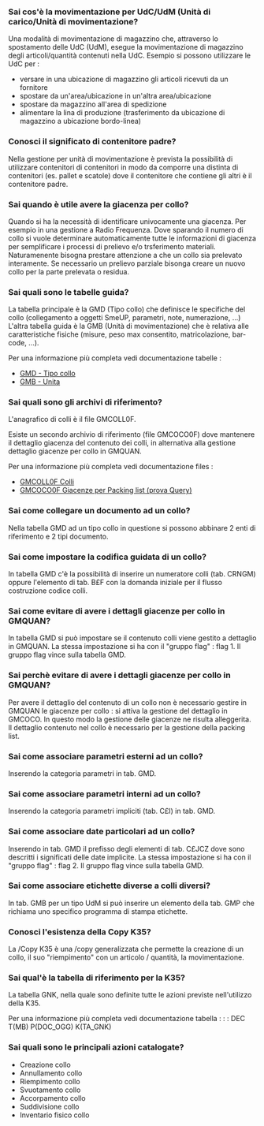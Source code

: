 ### **Sai cos'è la movimentazione per UdC/UdM (Unità di carico/Unità di movimentazione?**

Una modalità di movimentazione di magazzino che, attraverso lo spostamento delle UdC (UdM), esegue la movimentazione di magazzino degli articoli/quantità contenuti nella UdC.
Esempio si possono utilizzare le UdC per : 
-  versare in una ubicazione di magazzino gli articoli ricevuti da un fornitore
- spostare da un'area/ubicazione in un'altra area/ubicazione
- spostare da magazzino all'area di spedizione
- alimentare la lina di produzione (trasferimento da ubicazione di magazzino a ubicazione bordo-linea)

### **Conosci il significato di contenitore padre?**

Nella gestione per unità di movimentazione è prevista la possibilità di utilizzare contenitori di contenitori in modo da comporre una distinta di contenitori (es. pallet e scatole) dove il contenitore che contiene gli altri è il contenitore padre.

### **Sai quando è utile avere la giacenza per collo?**

Quando si ha la necessità di identificare univocamente una giacenza. Per esempio in una gestione a Radio Frequenza. Dove sparando il numero di collo si vuole determinare automaticamente tutte le informazioni di giacenza per semplificare i processi di prelievo e/o trsferimento materiali. Naturamenente bisogna prestare attenzione a che un collo sia prelevato interamente.  Se necessario un prelievo parziale bisonga creare un nuovo collo per la parte prelevata o residua.

### **Sai quali sono le tabelle guida?**

La tabella principale è la GMD (Tipo collo) che definisce le specifiche del collo (collegamento a oggetti SmeUP, parametri, note, numerazione, ...)
L'altra tabella guida è la GMB (Unità di movimentazione) che è relativa alle caratteristiche fisiche (misure, peso max consentito, matricolazione, bar-code, ...).

Per una informazione più completa vedi documentazione tabelle : 
- [GMD - Tipo collo](Sorgenti/DOC/OG/TA/GMD)
- [GMB - Unita](Sorgenti/DOC/OG/TA/GMB)

### **Sai quali sono gli archivi di riferimento?**

L'anagrafico di colli è il file GMCOLL0F.

Esiste un secondo archivio di riferimento (file GMCOCO0F) dove mantenere il dettaglio giacenza del contenuto dei colli, in alternativa alla gestione dettaglio giacenze per collo in GMQUAN.

Per una informazione più completa vedi documentazione files : 
- [GMCOLL0F Colli](Sorgenti/DOC/OJ/FILE/GMCOLL0F)
- [GMCOCO0F Giacenze per Packing list (prova Query)](Sorgenti/DOC/OJ/FILE/GMCOCO0F)

### **Sai come collegare un documento ad un collo?**

Nella tabella GMD ad un tipo collo in questione si possono abbinare 2 enti di riferimento e 2 tipi documento.

### **Sai come impostare la codifica guidata di un collo?**

In tabella GMD c'è la possibilità di inserire un numeratore colli (tab. CRNGM) oppure l'elemento di tab. B£F con la domanda iniziale per il flusso costruzione codice colli.

### **Sai come evitare di avere i dettagli  giacenze per collo in GMQUAN?**

In tabella GMD si può impostare se il contenuto colli viene gestito a dettaglio in GMQUAN.
La stessa impostazione si ha con il "gruppo flag" :  flag 1. Il gruppo flag vince sulla tabella GMD.

### **Sai perchè evitare di avere i dettagli  giacenze per collo in GMQUAN?**

Per avere il dettaglio del contenuto di un collo non è necessario gestire in GMQUAN le giacenze per collo :  si attiva la gestione del dettaglio in GMCOCO. In questo modo la gestione delle giacenze ne risulta alleggerita. Il dettaglio contenuto nel collo è necessario per la gestione della packing list.

### **Sai come associare parametri esterni ad un collo?**

Inserendo la categoria parametri in tab. GMD.

### **Sai come associare parametri interni ad un collo?**

Inserendo la categoria parametri impliciti (tab. C£I) in tab. GMD.

### **Sai come associare date particolari ad un collo?**

Inserendo in tab. GMD il prefisso degli elementi di tab. C£JCZ dove sono descritti i significati delle date implicite.
La stessa impostazione si ha con il "gruppo flag" :  flag 2. Il gruppo flag vince sulla tabella GMD.

### **Sai come associare etichette diverse a colli diversi?**

In tab. GMB per un tipo UdM si può inserire un elemento della tab. GMP che richiama uno specifico programma di stampa etichette.

### **Conosci l'esistenza della Copy K35?**

La /Copy K35 è una /copy generalizzata che permette la creazione di un collo, il suo "riempimento" con un articolo / quantità, la movimentazione.

### **Sai qual'è la tabella di riferimento per la K35?**

La tabella GNK, nella quale sono definite tutte le azioni previste nell'utilizzo della K35.

Per una informazione più completa vedi documentazione tabella : 
 :  : DEC T(MB) P(DOC_OGG) K(TA_GNK)

### **Sai quali sono le principali azioni catalogate?**

- Creazione collo
- Annullamento collo
- Riempimento collo
- Svuotamento collo
- Accorpamento collo
- Suddivisione collo
- Inventario fisico collo
